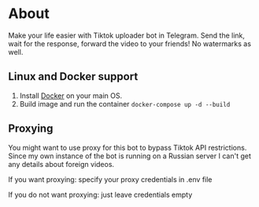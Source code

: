 # About 
Make your life easier with Tiktok uploader bot in Telegram.
Send the link, wait for the response, forward the video to your friends!
No watermarks as well.

## Linux and Docker support
1. Install [Docker](https://www.docker.com/) on your main OS.
2. Build image and run the container `docker-compose up -d --build`


## Proxying 
You might want to use proxy for this bot to bypass Tiktok API restrictions. 
Since my own instance of the bot is running on a Russian server I can't get any details about foreign videos.

If you want proxying: specify your proxy credentials in .env file

If you do not want proxying: just leave credentials empty 
